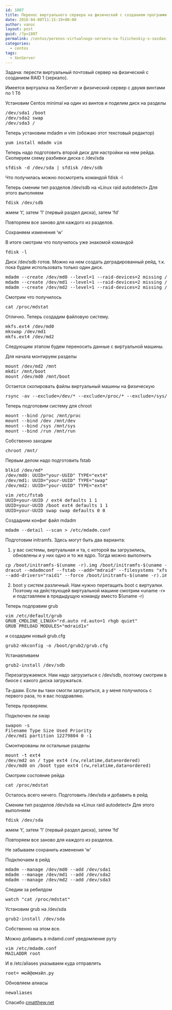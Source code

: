 ```yaml
---
id: 1807
title: Перенос виртуального сервера на физический с созданием программного рейда
date: 2016-04-08T11:15:19+00:00
author: vanoc
layout: post
guid: /?p=1807
permalink: /centos/perenos-virtualnogo-servera-na-fizicheskiy-s-sozdaniem-programmnogo-reyda/
categories:
  - centos
tags:
  - XenServer
---
```

Задача: перести виртуальный почтовый сервер на физический с созданием RAID 1 (зеркало).

Имеется виртуалка на XenServer и физический сервер с двумя винтами по 1 Тб

Установим Centos minimal на один из винтов и поделим диск на разделы

<pre>/dev/sda1 /boot
/dev/sda2 swap
/dev/sda3 /</pre>

Теперь установим mdadm и vim (обожаю этот текстовый редактор)

<pre>yum install mdadm vim</pre>

Теперь надо подготовить второй диск для настройки на нем рейда. Скопируем схему разбивки диска с /dev/sda

<pre>sfdisk -d /dev/sda | sfdisk /dev/sdb</pre>

Что получилась можно посмотреть командой fdisk -l

Теперь сменим тип разделов /dev/sdb на «Linux raid autodetect» Для этого выполняем

<pre>fdisk /dev/sdb</pre>

жмем &#8216;t&#8217;, затем &#8216;1&#8217; (первый раздел диска), затем &#8216;fd&#8217;
  
Повторяем все заново для каждого из разделов.
  
Сохраняем изменения &#8216;w&#8217;

<!--more-->В итоге смотрим что получилось уже знакомой командой

<pre>fdisk -l</pre>

Диск /dev/sdb готов. Можно на нем создать деградированный рейд, т.к. пока будем использовать только один диск.

<pre>mdadm --create /dev/md0 --level=1 --raid-devices=2 missing /dev/sdb1
mdadm --create /dev/md1 --level=1 --raid-devices=2 missing /dev/sdb2
mdadm --create /dev/md2 --level=1 --raid-devices=2 missing /dev/sdb3</pre>

Смотрим что получилось

<pre>cat /proc/mdstat</pre>

Отлично. Теперь создадим файловую систему.

<pre>mkfs.ext4 /dev/md0
mkswap /dev/md1
mkfs.ext4 /dev/md2</pre>

Следующим этапом будем переносить данные с виртуальной машины.
  
Для начала монтируем разделы

<pre>mount /dev/md2 /mnt
mkdir /mnt/boot
mount /dev/md0 /mnt/boot</pre>

Остается скопировать файлы виртуальный машины на физическую

<pre>rsync -av --exclude=/dev/* --exclude=/proc/* --exclude=/sys/* --exclude=/tmp/* --exclude=/mnt/* /* /mnt</pre>

Теперь подготовим систему для chroot

<pre>mount --bind /proc /mnt/proc
mount --bind /dev /mnt/dev
mount --bind /sys /mnt/sys
mount --bind /run /mnt/run</pre>

Собственно заходим

<pre>chroot /mnt/</pre>

Первым делом надо подготовить fstab

<pre>blkid /dev/md*
/dev/md0: UUID="your-UUID" TYPE="ext4"
/dev/md1: UUID="your-UUID" TYPE="swap"
/dev/md2: UUID="your-UUID" TYPE="ext4"</pre>

<pre>vim /etc/fstab
UUID=your-UUID / ext4 defaults 1 1
UUID=your-UUID /boot ext4 defaults 1 1
UUID=your-UUID swap swap defaults 0 0</pre>

Создадним конфиг файл mdadm

<pre>mdadm --detail --scan > /etc/mdadm.conf</pre>

Подготовим initramfs. Здесь могут быть два варианта:

1. у вас системы, виртуальная и та, с которой вы загрузились, обновлены и у них одно и то же ядро. Тогда можно выполнить

<pre>cp /boot/initramfs-$(uname -r).img /boot/initramfs-$(uname -r).img.bck
dracut --mdadmconf --fstab --add="mdraid" --filesystems "xfs ext4 ext3 tmpfs devpts sysfs proc" \
--add-drivers="raid1" --force /boot/initramfs-$(uname -r).img $(uname -r) -M</pre>

2. boot у систем различный. Нам нужно перетащить boot с виртуалки. Поэтому на действующей виртуальной машине смотрим &#171;uname -r&#187; и подставляем в предыдущую команду вместо $(uname -r)

Теперь подправим grub

<pre>vim /etc/default/grub
GRUB_CMDLINE_LINUX="rd.auto rd.auto=1 rhgb quiet"
GRUB_PRELOAD_MODULES="mdraid1x"</pre>

и создадим новый grub.cfg

<pre>grub2-mkconfig -o /boot/grub2/grub.cfg</pre>

Устанавливаем

<pre>grub2-install /dev/sdb</pre>

Перезагружаемся. Нам надо загрузиться с /dev/sdb, поэтому смотрим в биосе с какого диска загружаться.

Та-даам. Если вы таки смогли загрузиться, а у меня получилось с первого раза, то я вас поздравляю.

Теперь проверяем.
  
Подключен ли swap

<pre>swapon -s
Filename Type Size Used Priority
/dev/md1 partition 12279804 0 -1</pre>

Смонтированы ли остальные разделы

<pre>mount -t ext4
/dev/md2 on / type ext4 (rw,relatime,data=ordered)
/dev/md0 on /boot type ext4 (rw,relatime,data=ordered)</pre>

Смотрим состояние рейда

<pre>cat /proc/mdstat</pre>

Осталось всего ничего. Подготовить /dev/sda и добавить в рейд

Сменим тип разделов /dev/sda на «Linux raid autodetect» Для этого выполняем

<pre>fdisk /dev/sda</pre>

жмем &#8216;t&#8217;, затем &#8216;1&#8217; (первый раздел диска), затем &#8216;fd&#8217;
  
Повторяем все заново для каждого из разделов.
  
Не забываем сохранить изменения &#8216;w&#8217;

Подключаем в рейд

<pre>mdadm --manage /dev/md0 --add /dev/sda1
mdadm --manage /dev/md1 --add /dev/sda2
mdadm --manage /dev/md2 --add /dev/sda3</pre>

Следим за ребилдом

<pre>watch "cat /proc/mdstat"</pre>

Установим grub на /dev/sda

<pre>grub2-install /dev/sda</pre>

Собственно на этом все.

Можно добавить в mdamd.conf уведомление руту

<pre>vim /etc/mdadm.conf
MAILADDR root</pre>

И в /etc/aliases указываем куда отправлять

<pre>root= мой@емэйл.ру</pre>

Обновляем алиасы

<pre>newaliases</pre>

Спасибо <a href="http://www.cmatthew.net/wiki/Convert_to_raid_1_CentOS_7" target="_blank">cmatthew.net</a>